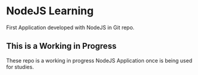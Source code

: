 # NodeJS Learning

First Application developed with NodeJS in Git repo.

## This is a Working in Progress

These repo is a working in progress NodeJS Application once is being used for studies.